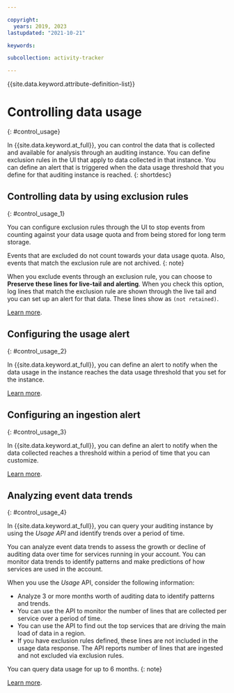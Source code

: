 ```yaml
---

copyright:
  years: 2019, 2023
lastupdated: "2021-10-21"

keywords:

subcollection: activity-tracker

---
```


{{site.data.keyword.attribute-definition-list}}


# Controlling data usage
{: #control_usage}


In {{site.data.keyword.at_full}}, you can control the data that is collected and available for analysis through an auditing instance. You can define exclusion rules in the UI that apply to data collected in that instance. You can define an alert that is triggered when the data usage threshold that you define for that auditing instance is reached.
{: shortdesc}



## Controlling data by using exclusion rules
{: #control_usage_1}

You can configure exclusion rules through the UI to stop events from counting against your data usage quota and from being stored for long term storage.

Events that are excluded do not count towards your data usage quota. Also, events that match the exclusion rule are not archived.
{: note}

When you exclude events through an exclusion rule, you can choose to **Preserve these lines for live-tail and alerting**. When you check this option, log lines that match the exclusion rule are shown through the live tail and you can set up an alert for that data. These lines show as `(not retained)`.

[Learn more](/docs/activity-tracker?topic=activity-tracker-exclusion_rules).



## Configuring the usage alert
{: #control_usage_2}

In {{site.data.keyword.at_full}}, you can define an alert to notify when the data usage in the instance reaches the data usage threshold that you set for the instance.

[Learn more](/docs/activity-tracker?topic=activity-tracker-control_usage_alert).


## Configuring an ingestion alert
{: #control_usage_3}

In {{site.data.keyword.at_full}}, you can define an alert to notify when the data collected reaches a threshold within a period of time that you can customize.

[Learn more](/docs/activity-tracker?topic=activity-tracker-control_usage_instance).

## Analyzing event data trends
{: #control_usage_4}

In {{site.data.keyword.at_full}}, you can query your auditing instance by using the *Usage API* and identify trends over a period of time.

You can analyze event data trends to assess the growth or decline of auditing data over time for services running in your account. You can monitor data trends to identify patterns and make predictions of how services are used in the account.

When you use the *Usage* API, consider the following information:
- Analyze 3 or more months worth of auditing data to identify patterns and trends.
- You can use the API to monitor the number of lines that are collected per service over a period of time.
- You can use the API to find out the top services that are driving the main load of data in a region.
- If you have exclusion rules defined, these lines are not included in the usage data response. The API reports number of lines that are ingested and not excluded via exclusion rules.

You can query data usage for up to 6 months.
{: note}

[Learn more](/docs/activity-tracker?topic=activity-tracker-control_usage_api).
